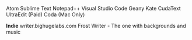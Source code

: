Atom
Sublime Text
Notepad++
Visual Studio Code
Geany
Kate
CudaText
UltraEdit (Paid)
Coda (Mac Only)

**Indie**
writer.bighugelabs.com
Frost Writer - The one with backgrounds and music
